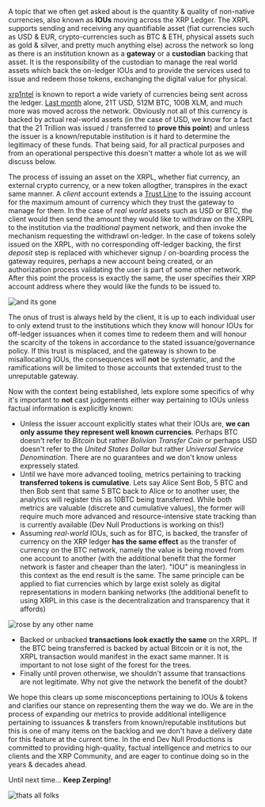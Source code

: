 A topic that we often get asked about is the quantity &amp; quality of non-native currencies, also known as **IOUs** moving across the XRP Ledger. The XRPL supports sending and receiving any quantifiable asset (fiat currencies such as USD &amp; EUR, crypto-currencies such as BTC &amp; ETH, physical assets such as gold &amp; silver, and pretty much anything else) across the network so long as there is an institution known as a **gateway** or a **custodian** backing that asset. It is the responsibility of the custodian to manage the real world assets which back the on-ledger IOUs and to provide the services used to issue and redeem those tokens, exchanging the digital value for physical.

[xrp1ntel](https://xrp1ntel.com) is known to report a wide variety of currencies being sent across the ledger. [Last month](https://xrp1ntel.com/report/month/03-01-2020/txs) alone, 21T USD, 512M BTC, 100B XLM, and much more was moved across the network. Obviously not all of this currency is backed by actual real-world assets (in the case of USD, we know for a fact that the 21 Trillion was issued / transferred to **prove this point**) and unless the issuer is a known/reputable institution is it hard to determine the legitimacy of these funds. That being said, for all practical purposes and from an operational perspective this doesn't matter a whole lot as we will discuss below.

The process of issuing an asset on the XRPL, whether fiat currency, an external crypto currency, or a new token allogther, transpires in the exact same manner. A *client* account extends a [Trust Line](https://xrpl.org/authorized-trust-lines.html) to the issuing account for the maximum amount of currency which they trust the gateway to manage for them. In the case of *real world* assets such as USD or BTC, the client would then send the amount they would like to withdraw on the XRPL to the institution via the *traditional* payment network, and then invoke the mechanism requesting the withdrawl on-ledger. In the case of tokens solely issued on the XRPL, with no corresponding off-ledger backing, the first *deposit* step is replaced with whichever signup / on-boarding process the gateway requires, perhaps a new account being created, or an authorization process validating the user is part of some other network. After this point the process is exactly the same, the user specifies their XRP account address where they would like the funds to be issued to.

![and its gone](@/assets/posts/xrpl-on-ious/anditsgone.jpg)

The onus of trust is always held by the client, it is up to each individual user to only extend trust to the institutions which they know will honour IOUs for off-ledger issuances when it comes time to redeem them and will honour the scarcity of the tokens in accordance to the stated issuance/governance policy. If this trust is misplaced, and the gateway is shown to be misallocating IOUs, the consequences will **not** be systematic, and the ramifications will be limited to those accounts that extended trust to the unreputable gateway.

Now with the context being established, lets explore some specifics of why it's important to **not** cast judgements either way pertaining to IOUs unless factual information is explicitly known:

- Unless the issuer account explicitly states what their IOUs are, **we can only assume they represent well known currencies**. Perhaps BTC doesn't refer to *Bitcoin* but rather *Bolivian Transfer Coin* or perhaps USD doesn't refer to the *United States Dollar* but rather *Universal Service Denomination*. There are no guarantees and we don't know unless expressely stated.
- Until we have more advanced tooling, metrics pertaining to tracking **transferred tokens is cumulative**. Lets say Alice Sent Bob, 5 BTC and then Bob sent that same 5 BTC back to Alice or to another user, the analytics will register this as 10BTC being transferred. While both metrics are valuable (discrete and cumulative values), the former will require much more advanced and resource-intensive state tracking than is currently available (Dev Null Productions is working on this!)
- Assuming *real-world* IOUs, such as for BTC, is backed, the transfer of currency on the XRP ledger **has the same effect** as the transfer of currency on the BTC network, namely the value is being moved from one account to another (with the additional benefit that the former network is faster and cheaper than the later). "IOU" is meaningless in this context as the end result is the same. The same principle can be applied to fiat currencies which by large exist solely as digital representations in modern banking networks (the additional benefit to using XRPL in this case is the decentralization and transparency that it affords)

![rose by any other name](@/assets/posts/xrpl-on-ious/rose-by-other-name.jpg)

- Backed or unbacked **transactions look exactly the same** on the XRPL. If the BTC being transferred is backed by actual Bitcoin or it is not, the XRPL transaction would manifest in the exact same manner. It is important to not lose sight of the forest for the trees.
- Finally until proven otherwise, we shouldn't assume that transactions are not legitimate. Why not give the network the benefit of the doubt?

We hope this clears up some misconceptions pertaining to IOUs &amp; tokens and clarifies our stance on representing them the way we do. We are in the process of expanding our metrics to provide additional intelligence pertaining to issuances &amp; transfers from known/reputable institutions but this is one of many items on the backlog and we don't have a delivery date for this feature at the current time. In the end Dev Null Productions is committed to providing high-quality, factual intelligence and metrics to our clients and the XRP Community, and are eager to continue doing so in the years &amp; decades ahead.

Until next time... **Keep Zerping!**

![thats all folks](@/assets/posts/xrpl-on-ious/thats-all-folks.gif)
